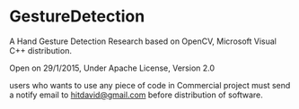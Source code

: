 GestureDetection
=================

A Hand Gesture Detection Research based on OpenCV, Microsoft Visual C++ distribution.

Open on 29/1/2015, Under Apache License, Version 2.0

users who wants to use any piece of code in Commercial project must send a notify email to hitdavid@gmail.com before distribution of software.
